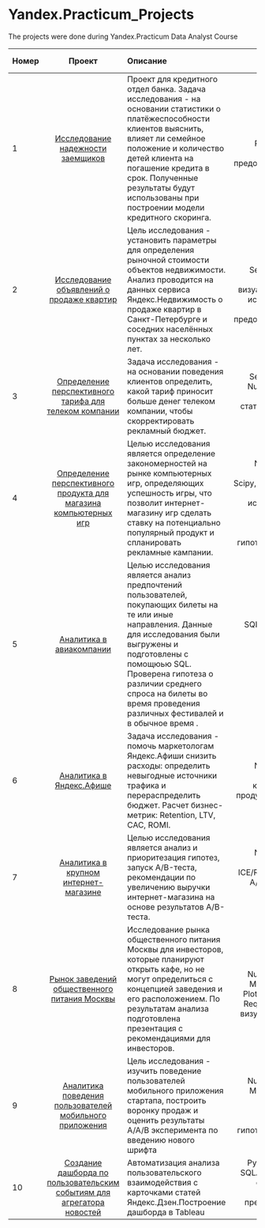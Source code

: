 # Yandex.Practicum_Projects
The projects were done during Yandex.Practicum Data Analyst Course

| Номер       | Проект          | Описание  | Библиотеки и инструменты |
| ----------- |:--------------------------:|:------------------------------------ |----------------------------:|
|1      |[Исследование надежности заемщиков](https://nbviewer.jupyter.org/github/grumpygrrl/Yandex.Practicum_Projects/blob/main/1.credit_loaners_reliability/1%20project%20_%20credit_loaners_reliability.ipynb) |  Проект для кредитного отдел банка. Задача исследования - на основании статистики о платёжеспособности клиентов выяснить, влияет ли семейное положение и количество детей клиента на погашение кредита в срок. Полученные результаты будут использованы при построении модели кредитного скоринга. |  Python, Pandas, PyMystem3, Math, лемматизация, предобработка данных              |
|2      |[Исследование объявлений о продаже квартир ](https://nbviewer.jupyter.org/github/grumpygrrl/Yandex.Practicum_Projects/blob/main/2project_realty_cost_analysis/2project_realty_cost_analysis.ipynb)   | Цель исследования - установить параметры для определения рыночной стоимости объектов недвижимости. Анализ проводится на данных сервиса Яндекс.Недвижимость о продаже квартир в Санкт-Петербурге и соседних населённых пунктах за несколько лет.| Python, Pandas, Seaborn, Matplotlib, Numpy, Math, визуализация данных, исследовательский анализ данных, предобработка данных |
|3| [Определение перспективного тарифа для телеком компании](https://nbviewer.jupyter.org/github/grumpygrrl/Yandex.Practicum_Projects/blob/main/3_project_telecom_company_plan.ipynb)| Задача исследования - на основании поведения клиентов определить, какой тариф приносит больше денег телеком компании, чтобы скорректировать рекламный бюджет.| Python, Pandas, Seaborn, Matplotlib, Numpy, Math, Scipy, описательная статистика, проверка статистических гипотез          |
| 4|[Определение перспективного продукта для магазина компьютерных игр](https://nbviewer.jupyter.org/github/grumpygrrl/Yandex.Practicum_Projects/blob/main/4_project_game_industry.ipynb)|Целью исследования является определение закономерностей на рынке компьютерных игр, определяющих успешность игры, что позволит интернет-магазину игр сделать ставку на потенциально популярный продукт и спланировать рекламные кампании. |Python, Pandas, Numpy, Matplotlib, Seaborn, Scipy,предварительная обратка данных, исследовательский анализ данных, проверка статистических гипотез, визуализация|
| 5|[Аналитика в авиакомпании](https://nbviewer.jupyter.org/github/grumpygrrl/Yandex.Practicum_Projects/blob/main/5_SQL%20flight_tickets.ipynb) |Целью исследования является анализ предпочтений пользователей, покупающих билеты на те или иные направления. Данные для исследования были выгружены и подготовлены с помощюью SQL. Проверена гипотеза о различии среднего спроса на билеты во время проведения различных фестивалей и в обычное время .| SQL, Python, Pandas, Matplotlib, SciPy, проверка статистических гипотез|
| 6|[Аналитика в Яндекс.Афише ](https://nbviewer.jupyter.org/github/grumpygrrl/Yandex.Practicum_Projects/blob/main/6_Yandex_afisha_research.ipynb)|Задача исследования - помочь маркетологам Яндекс.Афиши снизить расходы: определить невыгодные источники трафика и перераспределить бюджет. Расчет бизнес-метрик: Retention, LTV, CAC, ROMI.| Python, Pandas, Numpy, Matplotlib, Seaborn, Plotly, когортный анализ, продуктовые метрики, юнит-экономика|
| 7|[Аналитика в крупном интернет-магазине](https://nbviewer.jupyter.org/github/grumpygrrl/Yandex.Practicum_Projects/blob/main/7_ABtests.ipynb)|Целью исследования является анализ и приоритезация гипотез, запуск A/B-теста, рекомендации по увеличению выручки интернет-магазина на основе результатов A/B-теста. |Python, Pandas, Numpy, Matplotlib, Seaborn, Scipy, ICE/RICE фреймворки, A/B-тестирование, проверка статистических гипотез |
| 8|[Рынок заведений общественного питания Москвы](https://nbviewer.jupyter.org/github/grumpygrrl/Yandex.Practicum_Projects/blob/main/8_Moscow_food_industry/8_Moscow_food_industry.ipynb) | Исследование рынка общественного питания Москвы для инвесторов, которые планируют открыть кафе, но не могут определиться с концепцией заведения и его расположением. По результатам анализа подготовлена презентация с рекомендациями для инвесторов. |Python, Pandas, Numpy, Math, Scipy, Matplotlib, Seaborn, Plotly, BytesIO, Plotly, Reqiests, PowerPoint, визуализация данных|
| 9|[Аналитика поведения пользователей мобильного приложения](https://nbviewer.jupyter.org/github/grumpygrrl/Yandex.Practicum_Projects/blob/main/9_mobile_app.ipynb) |Цель исследования - изучить поведение пользователей мобильного приложения стартапа, построить воронку продаж и оценить результаты A/A/B эксперимента по введению нового шрифта|Python, Pandas, Numpy, Math, Scipy, Matplotlib, Seaborn, Plotly, A/B тесты, проверка статистических гипотез, визуализация данных|
| 10|[Создание дашборда по пользовательским событиям для агрегатора новостей](https://public.tableau.com/profile/elena.timofeeva4371#!/vizhome/DashboardYandex_ZenUserInteraction/_?publish=yes) |Автоматизация анализа пользовательского взаимодействия с карточками статей Яндекс.Дзен.Построение дашборда в Tableau|Python, PostgreSQL, SQLAlchemy, Tableau, dash, построение дашборда, презентация работы дашборда|

